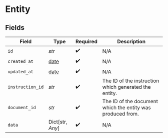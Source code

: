 # Entity


## Fields

| Field                                                                | Type                                                                 | Required                                                             | Description                                                          |
| -------------------------------------------------------------------- | -------------------------------------------------------------------- | -------------------------------------------------------------------- | -------------------------------------------------------------------- |
| `id`                                                                 | *str*                                                                | :heavy_check_mark:                                                   | N/A                                                                  |
| `created_at`                                                         | [date](https://docs.python.org/3/library/datetime.html#date-objects) | :heavy_check_mark:                                                   | N/A                                                                  |
| `updated_at`                                                         | [date](https://docs.python.org/3/library/datetime.html#date-objects) | :heavy_check_mark:                                                   | N/A                                                                  |
| `instruction_id`                                                     | *str*                                                                | :heavy_check_mark:                                                   | The ID of the instruction which generated the entity.                |
| `document_id`                                                        | *str*                                                                | :heavy_check_mark:                                                   | The ID of the document which the entity was produced from.           |
| `data`                                                               | Dict[str, *Any*]                                                     | :heavy_check_mark:                                                   | N/A                                                                  |